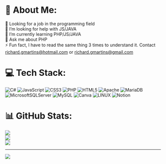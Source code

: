 
# 💫 About Me:
🔭 Looking for a job in the programming field <br>🤝 I’m looking for help with JS/JAVA <br>🌱 I’m currently learning PHP/JS/JAVA <br>💬 Ask me about PHP<br>⚡ Fun fact, I have to read the same thing 3 times to understand it. Contact richard.gmartins@hotmail.com or richard.gmartins@gmail.com


# 💻 Tech Stack:
![C#](https://img.shields.io/badge/c%23-%23239120.svg?style=for-the-badge&logo=c-sharp&logoColor=white) ![JavaScript](https://img.shields.io/badge/javascript-%23323330.svg?style=for-the-badge&logo=javascript&logoColor=%23F7DF1E) ![CSS3](https://img.shields.io/badge/css3-%231572B6.svg?style=for-the-badge&logo=css3&logoColor=white) ![PHP](https://img.shields.io/badge/php-%23777BB4.svg?style=for-the-badge&logo=php&logoColor=white) ![HTML5](https://img.shields.io/badge/html5-%23E34F26.svg?style=for-the-badge&logo=html5&logoColor=white) ![Apache](https://img.shields.io/badge/apache-%23D42029.svg?style=for-the-badge&logo=apache&logoColor=white) ![MariaDB](https://img.shields.io/badge/MariaDB-003545?style=for-the-badge&logo=mariadb&logoColor=white) ![MicrosoftSQLServer](https://img.shields.io/badge/Microsoft%20SQL%20Server-CC2927?style=for-the-badge&logo=microsoft%20sql%20server&logoColor=white) ![MySQL](https://img.shields.io/badge/mysql-%2300000f.svg?style=for-the-badge&logo=mysql&logoColor=white) ![Canva](https://img.shields.io/badge/Canva-%2300C4CC.svg?style=for-the-badge&logo=Canva&logoColor=white) ![LINUX](https://img.shields.io/badge/Linux-FCC624?style=for-the-badge&logo=linux&logoColor=black) ![Notion](https://img.shields.io/badge/Notion-%23000000.svg?style=for-the-badge&logo=notion&logoColor=white)
# 📊 GitHub Stats:
![](https://github-readme-stats.vercel.app/api?username=RichardGMartins&theme=dracula&hide_border=false&include_all_commits=true&count_private=true)<br/>
![](https://github-readme-streak-stats.herokuapp.com/?user=RichardGMartins&theme=dracula&hide_border=false)<br/>
![](https://github-readme-stats.vercel.app/api/top-langs/?username=RichardGMartins&theme=dracula&hide_border=false&include_all_commits=true&count_private=true&layout=compact)


---
[![](https://visitcount.itsvg.in/api?id=RichardGMartins&icon=0&color=0)](https://visitcount.itsvg.in)

<!-- Proudly created with GPRM ( https://gprm.itsvg.in ) -->
